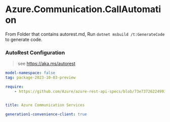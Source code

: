 # Azure.Communication.CallAutomation

From Folder that contains autorest.md, Run `dotnet msbuild /t:GenerateCode` to generate code.

### AutoRest Configuration
> see https://aka.ms/autorest

```yaml
model-namespace: false
tag: package-2023-10-03-preview

require:
    - https://github.com/Azure/azure-rest-api-specs/blob/73e737262249936932d2f7a3e3c400ce2b14a92c/specification/communication/data-plane/CallAutomation/readme.md


title: Azure Communication Services

generation1-convenience-client: true
```
